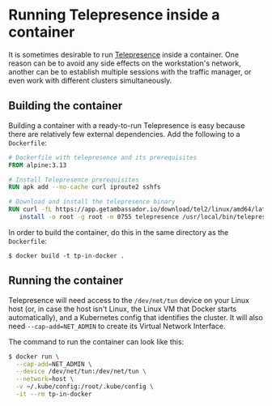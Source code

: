 # Running Telepresence inside a container

It is sometimes desirable to run [Telepresence](/products/telepresence/) inside a container. One reason can be to avoid any side effects on the workstation's network, another can be to establish multiple sessions with the traffic manager, or even work with different clusters simultaneously.

## Building the container

Building a container with a ready-to-run Telepresence is easy because there are relatively few external dependencies. Add the following to a `Dockerfile`:

```Dockerfile
# Dockerfile with telepresence and its prerequisites
FROM alpine:3.13

# Install Telepresence prerequisites
RUN apk add --no-cache curl iproute2 sshfs

# Download and install the telepresence binary
RUN curl -fL https://app.getambassador.io/download/tel2/linux/amd64/latest/telepresence -o telepresence && \
   install -o root -g root -m 0755 telepresence /usr/local/bin/telepresence
```
In order to build the container, do this in the same directory as the `Dockerfile`:
```
$ docker build -t tp-in-docker .
```

## Running the container

Telepresence will need access to the `/dev/net/tun` device on your Linux host (or, in case the host isn't Linux, the Linux VM that Docker starts automatically), and a Kubernetes config that identifies the cluster. It will also need `--cap-add=NET_ADMIN` to create its Virtual Network Interface.

The command to run the container can look like this:
```bash
$ docker run \
  --cap-add=NET_ADMIN \
  --device /dev/net/tun:/dev/net/tun \
  --network=host \
  -v ~/.kube/config:/root/.kube/config \
  -it --rm tp-in-docker
```
